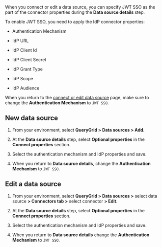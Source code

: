 When you connect or edit a data source, you can specify JWT SSO as the part of the connector properties during the **Data source details** step.

To enable JWT SSO, you need to apply the IdP connector properties:

-   Authentication Mechanism


-   IdP URL


-   IdP Client Id


-   IdP Client Secret


-   IdP Grant Type


-   IdP Scope


-   IdP Audience


When you return to the [connect or edit data source](znp1640282079399.md) page, make sure to change the **Authentication Mechanism** to `JWT SSO`.

## New data source


1.  From your environment, select **QueryGrid > Data sources > Add**.


1.  At the **Data source details** step, select **Optional properties** in the **Connect properties** section.


1.  Select the authentication mechanism and IdP properties and save.


1.  When you return to **Data source details**, change the **Authentication Mechanism** to `JWT SSO`.


## Edit a data source


1.  From your environment, select **QueryGrid > Data sources >** select data source **> Connectors tab >** select connector **> Edit**.


1.  At the **Data source details** step, select **Optional properties** in the **Connect properties** section.


1.  Select the authentication mechanism and IdP properties and save.


1.  When you return to **Data source details** change the **Authentication Mechanism** to `JWT SSO`.


